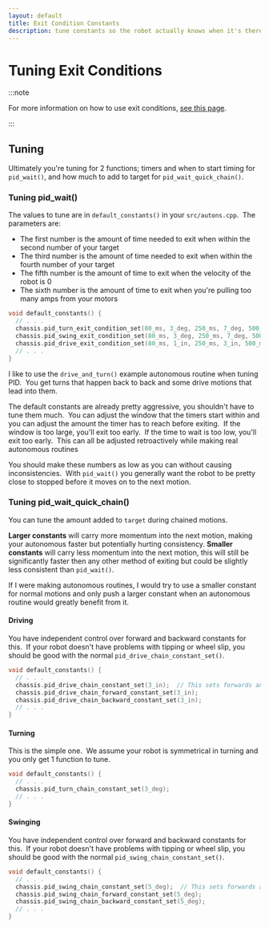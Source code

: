 ```yaml
---
layout: default
title: Exit Condition Constants
description: tune constants so the robot actually knows when it's there
---
```


# Tuning Exit Conditions

:::note 

For more information on how to use exit conditions, [see this page](/tutorials/exiting_movements).  

:::

## Tuning
Ultimately you're tuning for 2 functions; timers and when to start timing for `pid_wait()`, and how much to add to target for `pid_wait_quick_chain()`.  

### Tuning pid_wait()
The values to tune are in `default_constants()` in your `src/autons.cpp`.  The parameters are:
* The first number is the amount of time needed to exit when within the second number of your target  
* The third number is the amount of time needed to exit when within the fourth number of your target   
* The fifth number is the amount of time to exit when the velocity of the robot is 0  
* The sixth number is the amount of time to exit when you're pulling too many amps from your motors  
```cpp
void default_constants() {
  // . . .
  chassis.pid_turn_exit_condition_set(80_ms, 3_deg, 250_ms, 7_deg, 500_ms, 500_ms);
  chassis.pid_swing_exit_condition_set(80_ms, 3_deg, 250_ms, 7_deg, 500_ms, 500_ms);
  chassis.pid_drive_exit_condition_set(80_ms, 1_in, 250_ms, 3_in, 500_ms, 500_ms);
  // . . .
}
```

I like to use the `drive_and_turn()` example autonomous routine when tuning PID.  You get turns that happen back to back and some drive motions that lead into them.  

The default constants are already pretty aggressive, you shouldn't have to tune them much.  You can adjust the window that the timers start within and you can adjust the amount the timer has to reach before exiting.  If the window is too large, you'll exit too early.  If the time to wait is too low, you'll exit too early.  This can all be adjusted retroactively while making real autonomous routines 

You should make these numbers as low as you can without causing inconsistencies.  With `pid_wait()` you generally want the robot to be pretty close to stopped before it moves on to the next motion.  

### Tuning pid_wait_quick_chain()
You can tune the amount added to `target` during chained motions.  

**Larger constants** will carry more momentum into the next motion, making your autonomous faster but potentially hurting consistency.  **Smaller constants** will carry less momentum into the next motion, this will still be significantly faster then any other method of exiting but could be slightly less consistent than `pid_wait()`.  

If I were making autonomous routines, I would try to use a smaller constant for normal motions and only push a larger constant when an autonomous routine would greatly benefit from it.  


#### Driving
You have independent control over forward and backward constants for this.  If your robot doesn't have problems with tipping or wheel slip, you should be good with the normal `pid_drive_chain_constant_set()`.  
```cpp
void default_constants() {
  // . . .
  chassis.pid_drive_chain_constant_set(3_in);  // This sets forwards and backwards constants
  chassis.pid_drive_chain_forward_constant_set(3_in);
  chassis.pid_drive_chain_backward_constant_set(3_in);
  // . . .
}
```

#### Turning
This is the simple one.  We assume your robot is symmetrical in turning and you only get 1 function to tune.  
```cpp
void default_constants() {
  // . . .
  chassis.pid_turn_chain_constant_set(3_deg);  
  // . . .
}
```

#### Swinging
You have independent control over forward and backward constants for this.  If your robot doesn't have problems with tipping or wheel slip, you should be good with the normal `pid_swing_chain_constant_set()`.  
```cpp
void default_constants() {
  // . . .
  chassis.pid_swing_chain_constant_set(5_deg);  // This sets forwards and backwards constants
  chassis.pid_swing_chain_forward_constant_set(5_deg);
  chassis.pid_swing_chain_backward_constant_set(5_deg);
  // . . .
}
```
